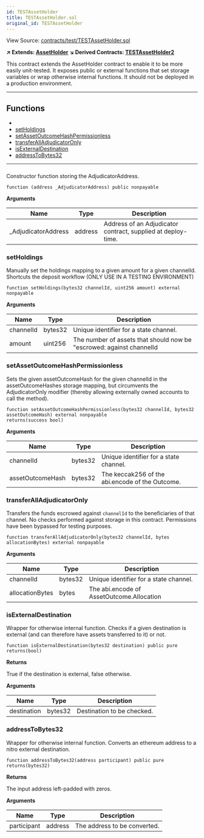```yaml
---
id: TESTAssetHolder
title: TESTAssetHolder.sol
original_id: TESTAssetHolder
---
```


View Source: [contracts/test/TESTAssetHolder.sol](https://github.com/statechannels/monorepo/tree/master/packages/nitro-protocol/contracts/test/TESTAssetHolder.sol)

**↗ Extends: [AssetHolder](AssetHolder.md)**
**↘ Derived Contracts: [TESTAssetHolder2](TESTAssetHolder2.md)**

This contract extends the AssetHolder contract to enable it to be more easily unit-tested. It exposes public or external functions that set storage variables or wrap otherwise internal functions. It should not be deployed in a production environment.

---

## Functions

- [](#)
- [setHoldings](#setholdings)
- [setAssetOutcomeHashPermissionless](#setassetoutcomehashpermissionless)
- [transferAllAdjudicatorOnly](#transferalladjudicatoronly)
- [isExternalDestination](#isexternaldestination)
- [addressToBytes32](#addresstobytes32)

---

### 

Constructor function storing the AdjudicatorAddress.

```solidity
function (address _AdjudicatorAddress) public nonpayable
```

**Arguments**

| Name        | Type           | Description  |
| ------------- |------------- | -----|
| _AdjudicatorAddress | address | Address of an Adjudicator  contract, supplied at deploy-time. | 

### setHoldings

Manually set the holdings mapping to a given amount for a given channelId.  Shortcuts the deposit workflow (ONLY USE IN A TESTING ENVIRONMENT)

```solidity
function setHoldings(bytes32 channelId, uint256 amount) external nonpayable
```

**Arguments**

| Name        | Type           | Description  |
| ------------- |------------- | -----|
| channelId | bytes32 | Unique identifier for a state channel. | 
| amount | uint256 | The number of assets that should now be "escrowed: against channelId | 

### setAssetOutcomeHashPermissionless

Sets the given assetOutcomeHash for the given channelId in the assetOutcomeHashes storage mapping, but circumvents the AdjudicatorOnly modifier (thereby allowing externally owned accounts to call the method).

```solidity
function setAssetOutcomeHashPermissionless(bytes32 channelId, bytes32 assetOutcomeHash) external nonpayable
returns(success bool)
```

**Arguments**

| Name        | Type           | Description  |
| ------------- |------------- | -----|
| channelId | bytes32 | Unique identifier for a state channel. | 
| assetOutcomeHash | bytes32 | The keccak256 of the abi.encode of the Outcome. | 

### transferAllAdjudicatorOnly

Transfers the funds escrowed against `channelId` to the beneficiaries of that channel. No checks performed against storage in this contract. Permissions have been bypassed for testing purposes.

```solidity
function transferAllAdjudicatorOnly(bytes32 channelId, bytes allocationBytes) external nonpayable
```

**Arguments**

| Name        | Type           | Description  |
| ------------- |------------- | -----|
| channelId | bytes32 | Unique identifier for a state channel. | 
| allocationBytes | bytes | The abi.encode of AssetOutcome.Allocation | 

### isExternalDestination

Wrapper for otherwise internal function. Checks if a given destination is external (and can therefore have assets transferred to it) or not.

```solidity
function isExternalDestination(bytes32 destination) public pure
returns(bool)
```

**Returns**

True if the destination is external, false otherwise.

**Arguments**

| Name        | Type           | Description  |
| ------------- |------------- | -----|
| destination | bytes32 | Destination to be checked. | 

### addressToBytes32

Wrapper for otherwise internal function. Converts an ethereum address to a nitro external destination.

```solidity
function addressToBytes32(address participant) public pure
returns(bytes32)
```

**Returns**

The input address left-padded with zeros.

**Arguments**

| Name        | Type           | Description  |
| ------------- |------------- | -----|
| participant | address | The address to be converted. | 


